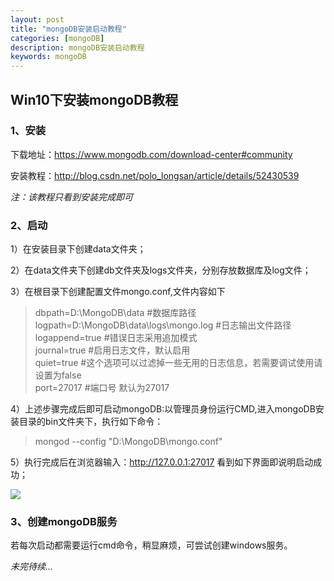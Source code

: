 ```yaml
---
layout: post
title: "mongoDB安装启动教程"
categories: [mongoDB]
description: mongoDB安装启动教程
keywords: mongoDB
---
```


## Win10下安装mongoDB教程

### 1、安装

下载地址：<https://www.mongodb.com/download-center#community>

安装教程：<http://blog.csdn.net/polo_longsan/article/details/52430539>

_注：该教程只看到安装完成即可_

### 2、启动

1）在安装目录下创建data文件夹；

2）在data文件夹下创建db文件夹及logs文件夹，分别存放数据库及log文件；

3）在根目录下创建配置文件mongo.conf,文件内容如下

>dbpath=D:\MongoDB\data #数据库路径  
logpath=D:\MongoDB\data\logs\mongo.log #日志输出文件路径  
logappend=true #错误日志采用追加模式  
journal=true #启用日志文件，默认启用  
quiet=true #这个选项可以过滤掉一些无用的日志信息，若需要调试使用请设置为false  
port=27017 #端口号 默认为27017  

4）上述步骤完成后即可启动mongoDB:以管理员身份运行CMD,进入mongoDB安装目录的bin文件夹下，执行如下命令：

>mongod --config "D:\MongoDB\mongo.conf"  

5）执行完成后在浏览器输入：<http://127.0.0.1:27017> 看到如下界面即说明启动成功；

![](https://github.com/xiaohe9569/xiaohe9569.github.io/tree/master/images/20170622112927.png)

### 3、创建mongoDB服务

若每次启动都需要运行cmd命令，稍显麻烦，可尝试创建windows服务。

_未完待续..._
